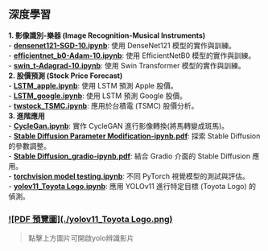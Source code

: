 ## 深度學習
**1. 影像識別-樂器 (Image Recognition-Musical Instruments)** 
<br> - **[densenet121-SGD-10.ipynb](./Image%20Recognition-Musical%20Instruments/densenet121-SGD-10.ipynb)**: 使用 DenseNet121 模型的實作與訓練。 
<br> - **[efficientnet_b0-Adam-10.ipynb](./Image%20Recognition-Musical%20Instruments/efficientnet_b0-Adam-10.ipynb)**: 使用 EfficientNetB0 模型的實作與訓練。 
<br> - **[swin_t-Adagrad-10.ipynb](./Image%20Recognition-Musical%20Instruments/swin_t-Adagrad-10.ipynb)**: 使用 Swin Transformer 模型的實作與訓練。 
<br> **2. 股價預測 (Stock Price Forecast)** 
<br> - **[LSTM_apple.ipynb](./Stock%20Price%20Forecast/LSTM_apple.ipynb)**: 使用 LSTM 預測 Apple 股價。 
<br> - **[LSTM_google.ipynb](./Stock%20Price%20Forecast/LSTM_google.ipynb)**: 使用 LSTM 預測 Google 股價。 
<br> - **[twstock_TSMC.ipynb](./Stock%20Price%20Forecast/twstock_TSMC.ipynb)**: 應用於台積電 (TSMC) 股價分析。 
<br> **3. 進階應用** 
<br> - **[CycleGan.ipynb](./CycleGan.ipynb)**: 實作 CycleGAN 進行影像轉換(將馬轉變成斑馬)。 
<br> - **[Stable Diffusion Parameter Modification-ipynb.pdf](./Stable%20Diffusion%20Parameter%20Modification-ipynb.pdf)**: 探索 Stable Diffusion 的參數調整。 
<br> - **[Stable Diffusion_gradio-ipynb.pdf](./Stable%20Diffusion_gradio-ipynb.pdf)**: 結合 Gradio 介面的 Stable Diffusion 應用。 
<br> - **[torchvision model testing.ipynb](./torchvision%20model%20testing.ipynb)**: 不同 PyTorch 視覺模型的測試與評估。 
<br> - **[yolov11_Toyota Logo.ipynb](./yolov11_Toyota%20Logo.ipynb)**: 應用 YOLOv11 進行特定目標 (Toyota Logo) 的偵測。

### [![PDF 預覽圖](./yolov11_Toyota Logo.png)]([./影像處理應用.pdf](https://youtu.be/uvlgBkSKyBg))

> 點擊上方圖片可開啟yolo辨識影片  
